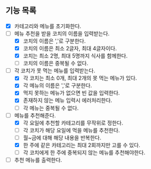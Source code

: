 ## 기능 목록

- [x] 카테고리와 메뉴를 초기화한다.
- [ ] 메뉴 추천을 받을 코치의 이름을 입력받는다.
  - [x] 코치의 이름은 ','로 구분한다.
  - [x] 코치의 이름은 최소 2글자, 최대 4글자이다.
  - [x] 코치는 최소 2명, 최대 5명까지 식사를 함께한다.
  - [ ] 코치의 이름은 중복될 수 없다.
- [ ] 각 코치가 못 먹는 메뉴를 입력받는다.
  - [x] 각 코치는 최소 0개, 최대 2개의 못 먹는 메뉴가 있다.
  - [x] 각 메뉴의 이름은 ','로 구분한다.
  - [x] 먹지 못하는 메뉴가 없으면 빈 값을 입력한다.
  - [x] 존재하지 않는 메뉴 입력시 에러처리한다.
  - [ ] 각 메뉴는 중복될 수 없다.
- [ ] 메뉴를 추천해준다.
  - [x] 각 요일에 추천할 카테고리를 무작위로 정한다.
  - [ ] 각 코치가 해당 요일에 먹을 메뉴를 추천한다.
  - [ ] 월~금에 대해 해당 내용을 반복한다.
  - [x] 한 주에 같은 카테고리는 최대 2회까지만 고를 수 있다.
  - [ ] 각 코치에게 한 주에 중복되지 않는 메뉴를 추천해야한다.
- [ ] 추천 메뉴를 출력한다.
